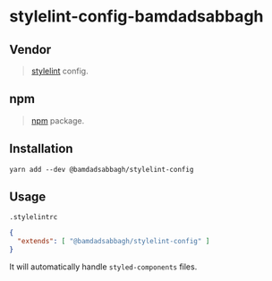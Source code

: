 # stylelint-config-bamdadsabbagh

## Vendor

> [stylelint](https://www.stylelint.io/) config.

## npm

> [npm](https://www.npmjs.com/package/@bamdadsabbagh/stylelint-config) package.

## Installation

```shell
yarn add --dev @bamdadsabbagh/stylelint-config
```

## Usage

`.stylelintrc`

```json
{
  "extends": [ "@bamdadsabbagh/stylelint-config" ]
}
```

It will automatically handle `styled-components` files.
